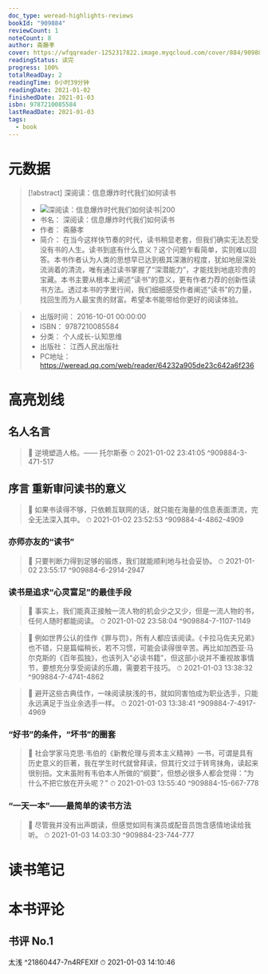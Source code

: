 ```yaml
---
doc_type: weread-highlights-reviews
bookId: "909884"
reviewCount: 1
noteCount: 8
author: 斋藤孝
cover: https://wfqqreader-1252317822.image.myqcloud.com/cover/884/909884/t7_909884.jpg
readingStatus: 读完
progress: 100%
totalReadDay: 2
readingTime: 0小时39分钟
readingDate: 2021-01-02
finishedDate: 2021-01-03
isbn: 9787210085584
lastReadDate: 2021-01-03
tags:
  - book
---
```

# 元数据
> [!abstract] 深阅读：信息爆炸时代我们如何读书
> - ![ 深阅读：信息爆炸时代我们如何读书|200](https://wfqqreader-1252317822.image.myqcloud.com/cover/884/909884/t7_909884.jpg)
> - 书名： 深阅读：信息爆炸时代我们如何读书
> - 作者： 斋藤孝
> - 简介：     在当今这样快节奏的时代，读书稍显老套，但我们确实无法忍受没有书的人生。读书到底有什么意义？这个问题乍看简单，实则难以回答。本书作者认为人类的思想早已达到极其深澈的程度，犹如地层深处流淌着的清流，唯有通过读书掌握了“深潜能力”，才能找到地底珍贵的宝藏。本书主要从根本上阐述“读书”的意义，更有作者力荐的创新性读书方法。透过本书的字里行间，我们细细感受作者阐述“读书”的力量，找回生而为人最宝贵的财富。希望本书能带给你更好的阅读体验。

> - 出版时间： 2016-10-01 00:00:00
> - ISBN： 9787210085584
> - 分类： 个人成长-认知思维
> - 出版社： 江西人民出版社
> - PC地址：https://weread.qq.com/web/reader/64232a905de23c642a6f236

# 高亮划线

## 名人名言

> 📌 逆境塑造人格。—— 托尔斯泰 
> ⏱ 2021-01-02 23:41:05 ^909884-3-471-517

## 序言 重新审问读书的意义

> 📌 如果书读得不够，只依赖互联网的话，就只能在海量的信息表面漂流，完全无法深入其中。 
> ⏱ 2021-01-02 23:52:53 ^909884-4-4862-4909

### 亦师亦友的“读书”

> 📌 只要判断力得到足够的锻炼，我们就能顺利地与社会妥协。 
> ⏱ 2021-01-02 23:55:17 ^909884-6-2914-2947

### 读书是追求“心灵富足”的最佳手段

> 📌 事实上，我们能真正接触一流人物的机会少之又少，但是一流人物的书，任何人随时都能阅读。 
> ⏱ 2021-01-02 23:58:04 ^909884-7-1107-1149

> 📌 例如世界公认的佳作《罪与罚》，所有人都应该阅读。《卡拉马佐夫兄弟》也不错，只是篇幅稍长，若不习惯，可能会读得很辛苦。再比如加西亚·马尔克斯的《百年孤独》，也该列入“必读书籍”，但这部小说并不重视故事情节，要想充分享受阅读的乐趣，需要若干技巧。 
> ⏱ 2021-01-03 13:38:32 ^909884-7-4741-4862

> 📌 避开这些古典佳作，一味阅读肤浅的书，就如同害怕成为职业选手，只能永远满足于当业余选手一样。 
> ⏱ 2021-01-03 13:38:41 ^909884-7-4917-4969

### “好书”的条件，“坏书”的圈套

> 📌 社会学家马克思·韦伯的《新教伦理与资本主义精神》一书，可谓是具有历史意义的巨著，我在学生时代就曾拜读，但其行文过于转弯抹角，读起来很别扭。文末虽附有韦伯本人所做的“纲要”，但想必很多人都会觉得：“为什么不把它放在开头呢？” 
> ⏱ 2021-01-03 13:55:40 ^909884-15-667-778

### “一天一本”——最简单的读书方法

> 📌 尽管我并没有出声朗读，但感觉如同有演员或配音员饱含感情地读给我听。 
> ⏱ 2021-01-03 14:03:30 ^909884-23-744-777

# 读书笔记

# 本书评论

## 书评 No.1 
太浅 ^21860447-7n4RFEXlf
⏱ 2021-01-03 14:10:46

